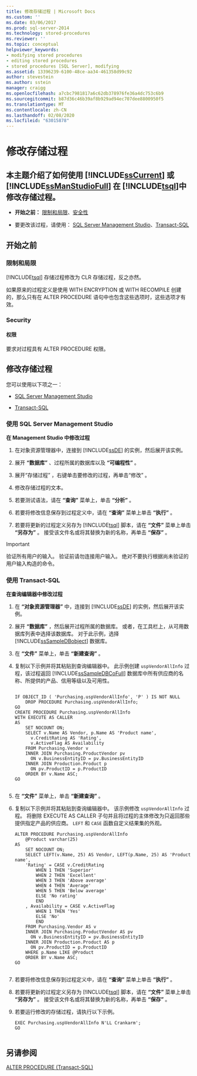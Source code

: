```yaml
---
title: 修改存储过程 | Microsoft Docs
ms.custom: ''
ms.date: 03/06/2017
ms.prod: sql-server-2014
ms.technology: stored-procedures
ms.reviewer: ''
ms.topic: conceptual
helpviewer_keywords:
- modifying stored procedures
- editing stored procedures
- stored procedures [SQL Server], modifying
ms.assetid: 13396239-6100-48ce-aa34-461358d99c92
author: stevestein
ms.author: sstein
manager: craigg
ms.openlocfilehash: a7cbc7981817a6c62db378976fe36a4dc753c6b9
ms.sourcegitcommit: b87d36c46b39af8b929ad94ec707dee8800950f5
ms.translationtype: MT
ms.contentlocale: zh-CN
ms.lasthandoff: 02/08/2020
ms.locfileid: "63015878"
---
```

# <a name="modify-a-stored-procedure"></a>修改存储过程
    
##  <a name="Top"></a> 本主题介绍了如何使用 [!INCLUDE[ssCurrent](../../includes/sscurrent-md.md)] 或 [!INCLUDE[ssManStudioFull](../../includes/ssmanstudiofull-md.md)] 在 [!INCLUDE[tsql](../../includes/tsql-md.md)]中修改存储过程。  
  
-   **开始之前：** [限制和局限](#Restrictions)、[安全性](#Security)  
  
-   要更改该过程，请使用：  [SQL Server Management Studio](#SSMSProcedure)、[Transact-SQL](#TsqlProcedure)  
  
##  <a name="BeforeYouBegin"></a> 开始之前  
  
###  <a name="Restrictions"></a> 限制和局限  
 [!INCLUDE[tsql](../../includes/tsql-md.md)] 存储过程修改为 CLR 存储过程，反之亦然。  
  
 如果原来的过程定义是使用 WITH ENCRYPTION 或 WITH RECOMPILE 创建的，那么只有在 ALTER PROCEDURE 语句中也包含这些选项时，这些选项才有效。  
  
###  <a name="Security"></a> Security  
  
####  <a name="Permissions"></a> 权限  
 要求对过程具有 ALTER PROCEDURE 权限。  
  
##  <a name="Procedures"></a> 修改存储过程  
 您可以使用以下项之一：  
  
-   [SQL Server Management Studio](#SSMSProcedure)  
  
-   [Transact-SQL](#TsqlProcedure)  
  
###  <a name="SSMSProcedure"></a> 使用 SQL Server Management Studio  
 **在 Management Studio 中修改过程**  
  
1.  在对象资源管理器中，连接到 [!INCLUDE[ssDE](../../includes/ssde-md.md)] 的实例，然后展开该实例。  
  
2.  展开 **“数据库”** 、过程所属的数据库以及 **“可编程性”** 。  
  
3.  展开“存储过程”  ，右键单击要修改的过程，再单击“修改”  。  
  
4.  修改存储过程的文本。  
  
5.  若要测试语法，请在 **“查询”** 菜单上，单击 **“分析”** 。  
  
6.  若要将修改信息保存到过程定义中，请在 **“查询”** 菜单上单击 **“执行”** 。  
  
7.  若要将更新的过程定义另存为 [!INCLUDE[tsql](../../includes/tsql-md.md)] 脚本，请在 **“文件”** 菜单上单击 **“另存为”** 。 接受该文件名或将其替换为新的名称，再单击 **“保存”** 。  
  
> [!IMPORTANT]  
>  验证所有用户的输入。 验证前请勿连接用户输入。 绝对不要执行根据尚未验证的用户输入构造的命令。  
  
###  <a name="TsqlProcedure"></a> 使用 Transact-SQL  
 **在查询编辑器中修改过程**  
  
1.  在 **“对象资源管理器”** 中，连接到 [!INCLUDE[ssDE](../../includes/ssde-md.md)] 的实例，然后展开该实例。  
  
2.  展开 **“数据库”** ，然后展开过程所属的数据库。 或者，在工具栏上，从可用数据库列表中选择该数据库。 对于此示例，选择 [!INCLUDE[ssSampleDBobject](../../includes/sssampledbobject-md.md)] 数据库。  
  
3.  在 **“文件”** 菜单上，单击 **“新建查询”** 。  
  
4.  复制以下示例并将其粘贴到查询编辑器中。 此示例创建 `uspVendorAllInfo` 过程，该过程返回 [!INCLUDE[ssSampleDBCoFull](../../includes/sssampledbcofull-md.md)] 数据库中所有供应商的名称、所提供的产品、信用等级以及可用性。  
  
    ```  
  
    IF OBJECT_ID ( 'Purchasing.uspVendorAllInfo', 'P' ) IS NOT NULL   
        DROP PROCEDURE Purchasing.uspVendorAllInfo;  
    GO  
    CREATE PROCEDURE Purchasing.uspVendorAllInfo  
    WITH EXECUTE AS CALLER  
    AS  
        SET NOCOUNT ON;  
        SELECT v.Name AS Vendor, p.Name AS 'Product name',   
          v.CreditRating AS 'Rating',   
          v.ActiveFlag AS Availability  
        FROM Purchasing.Vendor v   
        INNER JOIN Purchasing.ProductVendor pv  
          ON v.BusinessEntityID = pv.BusinessEntityID   
        INNER JOIN Production.Product p  
          ON pv.ProductID = p.ProductID   
        ORDER BY v.Name ASC;  
    GO  
  
    ```  
  
5.  在 **“文件”** 菜单上，单击 **“新建查询”** 。  
  
6.  复制以下示例并将其粘贴到查询编辑器中。 该示例修改 `uspVendorAllInfo` 过程。 将删除 EXECUTE AS CALLER 子句并且将过程的主体修改为只返回那些提供指定产品的供应商。 `LEFT` 和 `CASE` 函数自定义结果集的外观。  
  
    ```  
    ALTER PROCEDURE Purchasing.uspVendorAllInfo  
        @Product varchar(25)   
    AS  
        SET NOCOUNT ON;  
        SELECT LEFT(v.Name, 25) AS Vendor, LEFT(p.Name, 25) AS 'Product name',   
        'Rating' = CASE v.CreditRating   
            WHEN 1 THEN 'Superior'  
            WHEN 2 THEN 'Excellent'  
            WHEN 3 THEN 'Above average'  
            WHEN 4 THEN 'Average'  
            WHEN 5 THEN 'Below average'  
            ELSE 'No rating'  
            END  
        , Availability = CASE v.ActiveFlag  
            WHEN 1 THEN 'Yes'  
            ELSE 'No'  
            END  
        FROM Purchasing.Vendor AS v   
        INNER JOIN Purchasing.ProductVendor AS pv  
          ON v.BusinessEntityID = pv.BusinessEntityID   
        INNER JOIN Production.Product AS p   
          ON pv.ProductID = p.ProductID   
        WHERE p.Name LIKE @Product  
        ORDER BY v.Name ASC;  
    GO  
  
    ```  
  
7.  若要将修改信息保存到过程定义中，请在 **“查询”** 菜单上单击 **“执行”** 。  
  
8.  若要将更新的过程定义另存为 [!INCLUDE[tsql](../../includes/tsql-md.md)] 脚本，请在 **“文件”** 菜单上单击 **“另存为”** 。 接受该文件名或将其替换为新的名称，再单击 **“保存”** 。  
  
9. 若要运行修改的存储过程，请执行以下示例。  
  
    ```  
    EXEC Purchasing.uspVendorAllInfo N'LL Crankarm';  
    GO  
  
    ```  
  
## <a name="see-also"></a>另请参阅  
 [ALTER PROCEDURE (Transact-SQL)](/sql/t-sql/statements/alter-procedure-transact-sql)  
  
  
